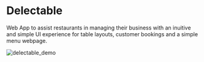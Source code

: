 # Delectable
Web App to assist restaurants in managing their business with an inuitive and simple UI experience for table layouts, customer bookings and a simple menu webpage.

![delectable_demo](https://github.com/AlfredoZavala/Delectable/assets/23583417/8e00ceab-2db0-4e31-ae98-ab4bccca3d21)
